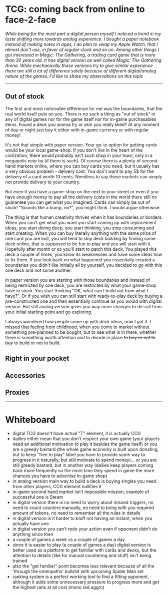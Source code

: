 # TCG: coming back from online to face-2-face

*While being for the most part a digital person myself I noticed a trend in my taste shifting more towards analog experience. I bought a paper notebook instead of making notes in apps, I do plan to swap my Apple Watch, that I almost don't use, in favor of regular clock and so on. Among other things I got interested in Magic: The Gathering, a trading card game that is more than 30 years old. It has digital version as well called Magic: The Gathering Arena. While mechanically those versions try to give similar experience there are still a lot of difference solely because of different digital/analog nature of the games. I'd like to share my observations on this topic*

---

## Out of stock

The first and most noticeable difference for me was the boundaries, that the real world itself puts on you. There is no such a thing as "out of stock" in any of digital games nor for the game itself nor for in-game purchasables items. Found a deck you wanna try or skin you really liked? At any moment of day or night just buy it either with in-game currency or with regular money!

It's not that simple with paper version. Your go-to option for getting cards would be your local game-shop. If you don't live in the heart of the civilization, there would probably isn't such shop in your town, only in a megapolis near by (if there is such). Of course there is a plenty of second-hand markets online, where you can buy cards you need, but it usually has a very obvious problem - delivery cost. You don't want to pay 5$ for the delivery of a card worth 10 cents. Needless to say these markets can simply not provide delivery to your country.

But even if you have a game-shop on the next to your street or even if you have enough money to pay all the delivery costs in the world there still no guarantee you can get what you imagined. Cards can simply be out of stock! "Sounds like a bump, no?", you might think. I would argue otherwise.

The thing is that human creativity thrives when it has boundaries or borders. When you can't get what you want you start coming up with replacement ideas, you start diving deep, you start thinking, you stop consuming and start creating. When you can buy literally anything with the same price of one card you are lost, you will tend to skip deck building by finding some deck online, that is supposed to be fun to play and you will start with it. Hopefully after month or so you'll start to patch this deck. You played this deck a couple of times, you know its weaknesses and have some ideas how to fix them.  If you look back on what happened you essentially created a boundaries you didn't like initially all by yourself, you decided to go with this one deck and not some another.

In paper version you are starting with those boundaries and instead of being restricted by one deck, you are restricted by what your game-shop have in stock. You start thinking "OK, what can I build out from what I have?". Or if you wish you can still start with ready-to-play deck by buying a pre-constructed one and then essentially continue as you would with digital version. But still analog version gives you way more changes to de-rail from your initial starting point and go exploring.

I always wondered how people come up with deck ideas, now I got it. I missed that feeling from childhood, when you come to market without something pre-planned to be bought, but to see what is in there, whether there is something worth attention and to decide in place ~~to buy or not to buy~~ to build or not to build.

## Right in your pocket


## Accessories

## Proxies


---

# Whiteboard

- digital TCG doesn't have actual "T" element, it is actually CCG
- dailies either mean that you don't respect your own game (your players need an additional motivation to play it besides the game itself) or you are a greedy bastard (the whole game economy is built upon donating, but to keep "free to play" label you have to provide some way to progress in it naturally, but still motivate to spend money)... or you are still greedy bastard, but in another way (dailies keep players coming back more frequently so the more time they spend in game the more chances you have to advertise in-game shop)
- in analog version main way to build a deck is buying singles you need from other players, CCG element nullifies it
- in-game second hand market isn't impossible mission, example of successful one is Steam
- in digital version there is no need to worry about missed triggers, no need to count counters manually, no need to bring with you required amount of tokens, no need to remember all the rules in details
- in digital version is it harder to bluff not having an instant, when you actually have one
- in digital version you can't redo your action even if opponent didn't do anything since then
- a couple of games a week vs a couple of games a day
- since it is easier to play (a couple of games a day) digital version is better used as a platform to get familiar with cards and decks, but the attention to details (like for manual countering and stuff) isn't being trained
- also the "get familiar" point becomes less relevant because of all the 'through the omenpaths' bullshit with upcoming Spider Man set
- ranking system is a perfect working tool to find a fitting opponent, although it adds some unnecessary pressure to progress more and get the highest rank at all cost (mono red aggro)